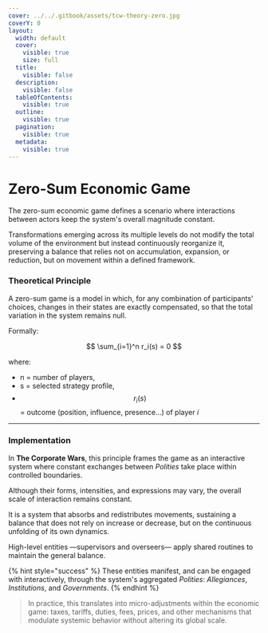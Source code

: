 ```yaml
---
cover: ../../.gitbook/assets/tcw-theory-zero.jpg
coverY: 0
layout:
  width: default
  cover:
    visible: true
    size: full
  title:
    visible: false
  description:
    visible: false
  tableOfContents:
    visible: true
  outline:
    visible: true
  pagination:
    visible: true
  metadata:
    visible: true
---
```


# Zero-Sum Economic Game

The zero-sum economic game defines a scenario where interactions between actors keep the system's overall magnitude constant.

Transformations emerging across its multiple levels do not modify the total volume of the environment but instead continuously reorganize it, preserving a balance that relies not on accumulation, expansion, or reduction, but on movement within a defined framework.

### Theoretical Principle

A zero-sum game is a model in which, for any combination of participants' choices, changes in their states are exactly compensated, so that the total variation in the system remains null.

Formally:

$$
\sum_{i=1}^n r_i(s) = 0
$$

where:

* n = number of players,
* s = selected strategy profile,
* $$r_i(s)$$ = outcome (position, influence, presence...) of player _i_

***

### Implementation

In **The Corporate Wars**, this principle frames the game as an interactive system where constant exchanges between _Polities_ take place within controlled boundaries.

Although their forms, intensities, and expressions may vary, the overall scale of interaction remains constant.

It is a system that absorbs and redistributes movements, sustaining a balance that does not rely on increase or decrease, but on the continuous unfolding of its own dynamics.

High-level entities —supervisors and overseers— apply shared routines to maintain the general balance.

{% hint style="success" %}
These entities manifest, and can be engaged with interactively, through the system's aggregated _Polities_: _Allegiances_, _Institutions_, and _Governments_.
{% endhint %}

> In practice, this translates into micro-adjustments within the economic game: taxes, tariffs, duties, fees, prices, and other mechanisms that modulate systemic behavior without altering its global scale.
